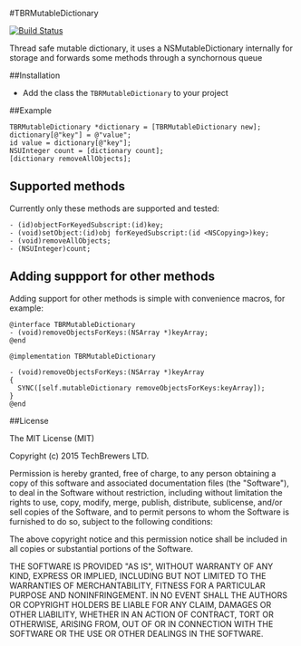#TBRMutableDictionary

[![Build Status](https://travis-ci.org/techbrewers/TBRMutableDictionary.svg?branch=master)](https://travis-ci.org/techbrewers/TBRMutableDictionary.svg?branch=master)

Thread safe mutable dictionary, it uses a NSMutableDictionary internally for storage and forwards some methods through a synchornous queue 

##Installation

* Add the class the `TBRMutableDictionary` to your project

##Example

```objc
TBRMutableDictionary *dictionary = [TBRMutableDictionary new];
dictionary[@"key"] = @"value";
id value = dictionary[@"key"];
NSUInteger count = [dictionary count];
[dictionary removeAllObjects];
```

## Supported methods

Currently only these methods are supported and tested:

```objc
- (id)objectForKeyedSubscript:(id)key;
- (void)setObject:(id)obj forKeyedSubscript:(id <NSCopying>)key;
- (void)removeAllObjects;
- (NSUInteger)count;
```

## Adding suppport for other methods

Adding support for other methods is simple with convenience macros, for example:

```objc
@interface TBRMutableDictionary
- (void)removeObjectsForKeys:(NSArray *)keyArray;
@end

@implementation TBRMutableDictionary

- (void)removeObjectsForKeys:(NSArray *)keyArray
{
  SYNC([self.mutableDictionary removeObjectsForKeys:keyArray]);
}
@end
```

##License

The MIT License (MIT)

Copyright (c) 2015 TechBrewers LTD.

Permission is hereby granted, free of charge, to any person obtaining a copy
of this software and associated documentation files (the "Software"), to deal
in the Software without restriction, including without limitation the rights
to use, copy, modify, merge, publish, distribute, sublicense, and/or sell
copies of the Software, and to permit persons to whom the Software is
furnished to do so, subject to the following conditions:

The above copyright notice and this permission notice shall be included in all
copies or substantial portions of the Software.

THE SOFTWARE IS PROVIDED "AS IS", WITHOUT WARRANTY OF ANY KIND, EXPRESS OR
IMPLIED, INCLUDING BUT NOT LIMITED TO THE WARRANTIES OF MERCHANTABILITY,
FITNESS FOR A PARTICULAR PURPOSE AND NONINFRINGEMENT. IN NO EVENT SHALL THE
AUTHORS OR COPYRIGHT HOLDERS BE LIABLE FOR ANY CLAIM, DAMAGES OR OTHER
LIABILITY, WHETHER IN AN ACTION OF CONTRACT, TORT OR OTHERWISE, ARISING FROM,
OUT OF OR IN CONNECTION WITH THE SOFTWARE OR THE USE OR OTHER DEALINGS IN THE
SOFTWARE.
